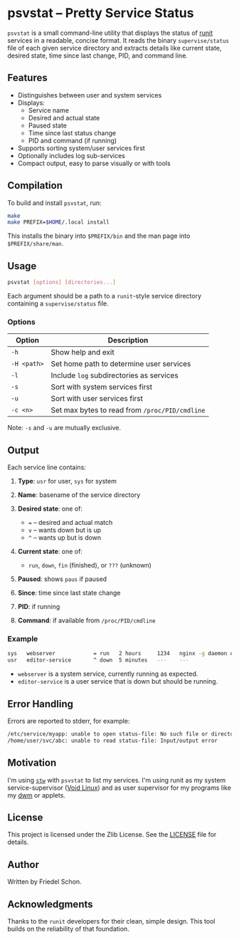 # psvstat – Pretty Service Status

`psvstat` is a small command-line utility that displays the status of [runit](http://smarden.org/runit/) services in a readable, concise format. It reads the binary `supervise/status` file of each given service directory and extracts details like current state, desired state, time since last change, PID, and command line.

## Features

- Distinguishes between user and system services
- Displays:
  - Service name
  - Desired and actual state
  - Paused state
  - Time since last status change
  - PID and command (if running)
- Supports sorting system/user services first
- Optionally includes log sub-services
- Compact output, easy to parse visually or with tools

## Compilation

To build and install `psvstat`, run:

```sh
make
make PREFIX=$HOME/.local install
````

This installs the binary into `$PREFIX/bin` and the man page into `$PREFIX/share/man`.

## Usage

```sh
psvstat [options] [directories...]
```

Each argument should be a path to a `runit`-style service directory containing a `supervise/status` file.

### Options

| Option      | Description                                    |
| ----------- | ---------------------------------------------- |
| `-h`        | Show help and exit                             |
| `-H <path>` | Set home path to determine user services       |
| `-l`        | Include `log` subdirectories as services       |
| `-s`        | Sort with system services first                |
| `-u`        | Sort with user services first                  |
| `-c <n>`    | Set max bytes to read from `/proc/PID/cmdline` |

Note: `-s` and `-u` are mutually exclusive.

## Output

Each service line contains:

1. **Type**: `usr` for user, `sys` for system
2. **Name**: basename of the service directory
3. **Desired state**: one of:

   * `=` – desired and actual match
   * `v` – wants down but is up
   * `^` – wants up but is down
4. **Current state**: one of:

   * `run`, `down`, `fin` (finished), or `???` (unknown)
5. **Paused**: shows `paus` if paused
6. **Since**: time since last state change
7. **PID**: if running
8. **Command**: if available from `/proc/PID/cmdline`

### Example

```sh
sys   webserver            = run   2 hours     1234   nginx -g daemon off;
usr   editor-service       ^ down  5 minutes   ---    ---
```

* `webserver` is a system service, currently running as expected.
* `editor-service` is a user service that is down but should be running.

## Error Handling

Errors are reported to stderr, for example:

```sh
/etc/service/myapp: unable to open status-file: No such file or directory
/home/user/svc/abc: unable to read status-file: Input/output error
```

## Motivation

I'm using [`stw`](https://github.com/sineemore/stw/) with `psvstat` to list my services. I'm using runit
as my system service-supervisor ([Void Linux](https://voidlinux.org/)) and as user supervisor for my programs
like my [dwm](http://dwm.suckless.org/) or applets.

## License

This project is licensed under the Zlib License. See the [LICENSE](LICENSE) file for details.

## Author

Written by Friedel Schon.

## Acknowledgments

Thanks to the `runit` developers for their clean, simple design. This tool builds on the reliability of that foundation.